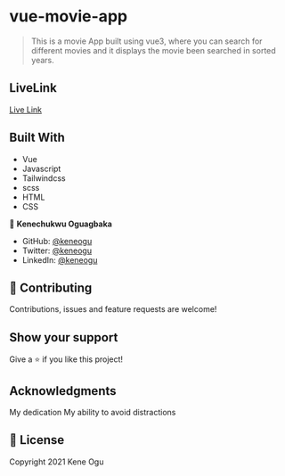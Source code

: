 # vue-movie-app

> This is a movie App built using vue3, where you can search for different movies and it displays the movie been searched in sorted years.


## LiveLink
[Live Link](https://serene-dieffenbachia-308488.netlify.app/)

## Built With

- Vue
- Javascript
- Tailwindcss
- scss
- HTML
- CSS


👤 **Kenechukwu Oguagbaka**

- GitHub: [@keneogu](https://github.com/keneogu)
- Twitter: [@keneogu](https://twitter.com/keneogu)
- LinkedIn: [@keneogu](https://www.linkedin.com/in/kene-ogu/)

## 🤝 Contributing

Contributions, issues and feature requests are welcome!

## Show your support

Give a ⭐️ if you like this project!

## Acknowledgments

My dedication
My ability to avoid distractions

## 📝 License

Copyright 2021 Kene Ogu
